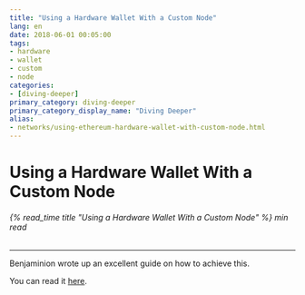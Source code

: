 ```yaml
---
title: "Using a Hardware Wallet With a Custom Node"
lang: en
date: 2018-06-01 00:05:00
tags:
- hardware
- wallet
- custom
- node
categories:
- [diving-deeper]
primary_category: diving-deeper
primary_category_display_name: "Diving Deeper"
alias:
- networks/using-ethereum-hardware-wallet-with-custom-node.html
---
```


# __Using a Hardware Wallet With a Custom Node__
###### {% read_time title "Using a Hardware Wallet With a Custom Node" %} min read
***

Benjaminion wrote up an excellent guide on how to achieve this.

You can read it [here][excellentGuide].

[excellentGuide]: https://github.com/benjaminion/eth-parity-qnap/wiki/Connecting-to-MyEtherWallet